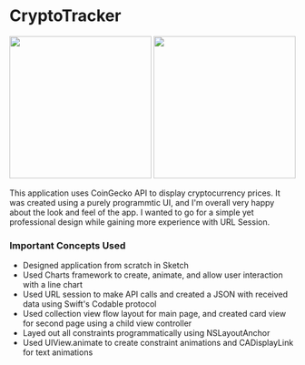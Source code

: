 # CryptoTracker

<img src="https://user-images.githubusercontent.com/36284798/74476913-310cbf00-4e5f-11ea-8861-1833d3c7d6da.png" width="250"> <img src="https://user-images.githubusercontent.com/36284798/74476915-323dec00-4e5f-11ea-815e-c28e0d69e4c2.png" width="250"> 

This application uses CoinGecko API to display cryptocurrency prices. It was created using a purely programmtic UI, and I'm overall very happy about the look and feel of the app. I wanted to go for a simple yet professional design while gaining more experience with URL Session. 

### Important Concepts Used
 - Designed application from scratch in Sketch
 - Used Charts framework to create, animate, and allow user interaction with a line chart 
 - Used URL session to make API calls and created a JSON with received data using Swift's Codable protocol
 - Used collection view flow layout for main page, and created card view for second page using a child view controller 
 - Layed out all constraints programmatically using NSLayoutAnchor
 - Used UIView.animate to create constraint animations and CADisplayLink for text animations
